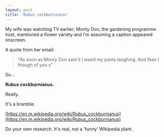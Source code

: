 ```yaml
---
layout: post
title: 'Rubus cockburnianus'
---
```


My wife was watching TV earlier; Monty Don, the gardening programme host, mentioned a flower variety and I'm assuming a caption appeared onscreen.

A quote from her email:

> "As soon as Monty Don said it I weed my pants laughing. And then I though  of you x"

So…

**Rubus cockburnianus.**

Really.

It's a bramble.

[https://en.m.wikipedia.org/wiki/Rubus_cockburnianus](https://en.m.wikipedia.org/wiki/Rubus_cockburnianus)

Do your own research.  It's real, not a 'funny' Wikipedia plant.

